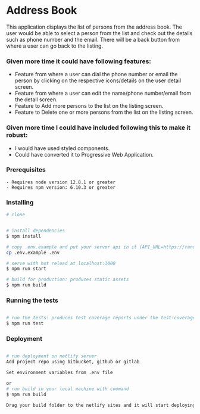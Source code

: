 # Address Book #

This application displays the list of persons from the address book. The user would be able to select a person from the list and check out the details such as phone number and the email. There will be a back button from where a user can go back to the listing.

### Given more time it could have following features: ###
 * Feature from where a user can dial the phone number or email the person by clicking on the respective icons/details on the user detail screen. 
 * Feature from where a user can edit the name/phone number/email from the detail screen.
 * Feature to Add more persons to the list on the listing screen.
 * Feature to Delete one or more persons from the list on the listing screen.

### Given more time I could have included following this to make it robust: ###
 * I would have used styled components.
 * Could have converted it to Progressive Web Application.

### Prerequisites ###

```
- Requires node version 12.8.1 or greater
- Requires npm version: 6.10.3 or greater
```

### Installing ###

``` bash
# clone


# install dependencies
$ npm install

# copy .env.example and put your server api in it (API_URL=https://randomuser.me/api/)
cp .env.example .env

# serve with hot reload at localhost:3000
$ npm run start

# build for production: produces static assets
$ npm run build

```

### Running the tests ###

``` bash

# run the tests: produces test coverage reports under the test-coverage folder
$ npm run test

```
### Deployment ###


``` bash

# run deployment on netlify server
Add project repo using bitbucket, github or gitlab 

Set environment variables from .env file

or
# run build in your local machine with command
$ npm run build

Drag your build folder to the netlify sites and it will start deploying

```